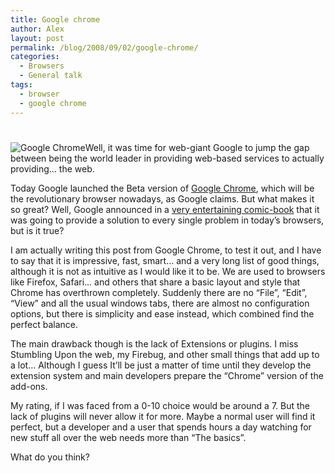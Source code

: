 ```yaml
---
title: Google chrome
author: Alex
layout: post
permalink: /blog/2008/09/02/google-chrome/
categories:
  - Browsers
  - General talk
tags:
  - browser
  - google chrome
---
```

# 

![Google Chrome][1]Well, it was time for web-giant Google to jump the gap between being the world leader in providing web-based services to actually providing… the web.

 [1]: http://www.google.com/chrome/intl/es/images/logo_sm.jpg

Today Google launched the Beta version of [Google Chrome][2], which will be the revolutionary browser nowadays, as Google claims. But what makes it so great? Well, Google announced in a [very entertaining comic-book][3] that it was going to provide a solution to every single problem in today’s browsers, but is it true?

 [2]: http://www.google.com/chrome/index.html?hl=es&brand=CHMG&utm_source=es-hpp&utm_medium=hpp&utm_campaign=es
 [3]: http://www.google.com/googlebooks/chrome/

I am actually writing this post from Google Chrome, to test it out, and I have to say that it is impressive, fast, smart… and a very long list of good things, although it is not as intuitive as I would like it to be. We are used to browsers like Firefox, Safari… and others that share a basic layout and style that Chrome has overthrown completely. Suddenly there are no “File”, “Edit”, “View” and all the usual windows tabs, there are almost no configuration options, but there is simplicity and ease instead, which combined find the perfect balance.

The main drawback though is the lack of Extensions or plugins. I miss Stumbling Upon the web, my Firebug, and other small things that add up to a lot… Although I guess It’ll be just a matter of time until they develop the extension system and main developers prepare the “Chrome” version of the add-ons.

My rating, if I was faced from a 0-10 choice would be around a 7. But the lack of plugins will never allow it for more. Maybe a normal user will find it perfect, but a developer and a user that spends hours a day watching for new stuff all over the web needs more than “The basics”.

What do you think?